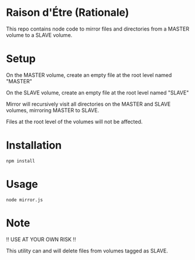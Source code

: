 # Raison d'Étre (Rationale)
This repo contains node code to mirror files and directories from a MASTER volume to a SLAVE volume.

# Setup
On the MASTER volume, create an empty file at the root level named "MASTER"

On the SLAVE volume, create an empty file at the root level named "SLAVE"

Mirror will recursively visit all directories on the MASTER and SLAVE volumes, mirroring MASTER to SLAVE.

Files at the root level of the volumes will not be affected.

# Installation

`npm install`

# Usage

`node mirror.js`

# Note

!! USE AT YOUR OWN RISK !!

This utility can and will delete files from volumes tagged as SLAVE.
